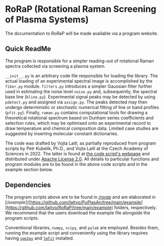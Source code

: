 # RoRaP (**Ro**tational **Ra**man Screening of **P**lasma Systems)
The documentation to RoRaP will be made available via a program website.

## Quick ReadMe
The program is responsible for a simpler reading-out of rotational Raman spectra collected via screening a plasma system. 

`__init__.py` is an arbitrary code file responsible for loading the library. The actual loading of an experimental spectral image is accomplished by the `fiber.py` module.
`filters.py` introduces a simpler Gaussian filter further used in estimating the noise level `noise.py` and, subsequently, the spectral base line (`bline.py`). Experimental signal peaks may be detected by using `pdetect.py` and assigned via `assign.py`. The peaks detected may then undergo deterministic or stochastic numerical fitting of line or band profiles (`pfit.py`). Finally, `raman.py` contains computational tools for drawing a theoretical rotational spectrum based on Dunham series coefficients and selection rules, which may be optimised onto an experimental record to draw temperature and chemical composition data. Limited case studies are suggested by inserting molecular constant dictionaries.

The code was drafted by Vojta Laitl, as partially reproduced from program scripts by Petr Kubelík, Ph.D., and Vojta Laitl at the Czech Academy of Sciences in 2022. The latter is found at [the code script's webpage](https://raw.githack.com/laitvo/PuPlasAn/main/docs/build/html/index.html) and distributed under [Apache License 2.0](https://github.com/laitvo/PuPlasAn/blob/main/LICENSE). All details to particular functions and program modules are to be found in the above code scripts and in the example section below.

## Dependencies
The program scripts above are to be found in [*/rorap*]([https://github.com/laitvo/PuPlasAn/tree/main/puplasan](https://github.com/laitvo/RoRaP/tree/main/rorap)) and are elaborated in [*/example*]([https://github.com/laitvo/PuPlasAn/tree/main/example](https://github.com/laitvo/RoRaP/tree/main/example) folders, respectively. We recommend that the users download the example file alongside the program scripts.

Conventional libraries, `numpy`, `scipy`, and `pylab` are employed. Besides them, running the example script and conveniently using the library requires having [`spe2py`](https://pypi.org/project/spe2py/) and [`lmfit`](https://pypi.org/project/lmfit/) installed.
